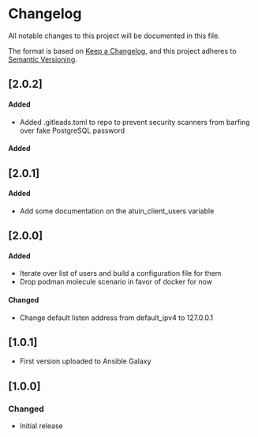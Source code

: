 # Changelog

All notable changes to this project will be documented in this file.

The format is based on [Keep a Changelog](https://keepachangelog.com/en/1.1.0/),
and this project adheres to [Semantic Versioning](https://semver.org/spec/v2.0.0.html).

## [2.0.2]

#### Added

- Added .gitleads.toml to repo to prevent security scanners from barfing over fake
  PostgreSQL password

#### Added

## [2.0.1]

#### Added

- Add some documentation on the atuin_client_users variable

## [2.0.0]

#### Added

- Iterate over list of users and build a configuration file for them
- Drop podman molecule scenario in favor of docker for now

#### Changed

- Change default listen address from default_ipv4 to 127.0.0.1

## [1.0.1]

- First version uploaded to Ansible Galaxy

## [1.0.0]

### Changed

- Initial release
